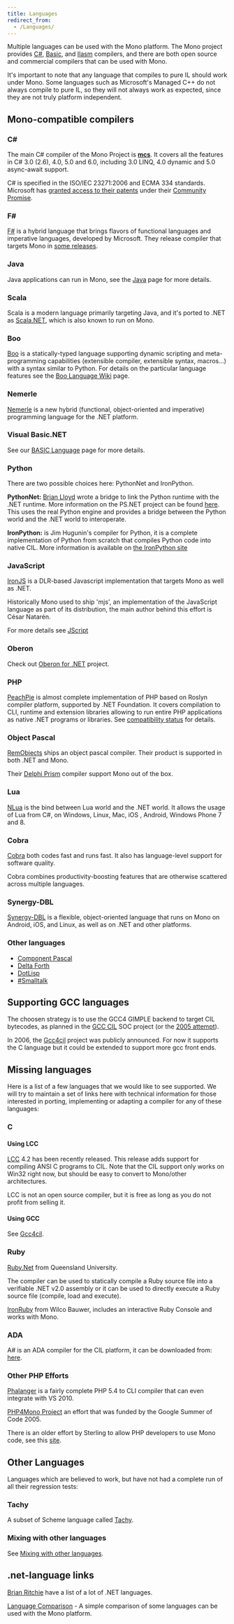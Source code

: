 ```yaml
---
title: Languages
redirect_from:
  - /Languages/
---
```


Multiple languages can be used with the Mono platform. The Mono project provides [C#](/docs/about-mono/languages/csharp/), [Basic](/docs/about-mono/languages/visualbasic/), and [Ilasm](/docs/tools+libraries/tools/monodis/) compilers, and there are both open source and commercial compilers that can be used with Mono.

It's important to note that any language that compiles to pure IL should work under Mono. Some languages such as Microsoft's Managed C++ do not always compile to pure IL, so they will not always work as expected, since they are not truly platform independent.

## Mono-compatible compilers

### C\#

The main C# compiler of the Mono Project is [**mcs**](/docs/about-mono/languages/csharp/). It covers all the features in C# 3.0 (2.6), 4.0, 5.0 and 6.0, including 3.0 LINQ, 4.0 dynamic and 5.0 async-await support.

C# is specified in the ISO/IEC 23271:2006 and ECMA 334 standards. Microsoft has [granted access to their patents](http://port25.technet.com/archive/2009/07/06/the-ecma-c-and-cli-standards.aspx) under their [Community Promise](https://msdn.microsoft.com/en-us/openspecifications/dn750984/).

### F\#

[F#](http://fsharp.org/) is a hybrid language that brings flavors of functional languages and imperative languages, developed by Microsoft. They release compiler that targets Mono in [some releases](http://blogs.msdn.com/b/dsyme/archive/2010/04/12/f-2-0-released-as-part-of-visual-studio-2010.aspx).

### Java

Java applications can run in Mono, see the [Java](/docs/about-mono/languages/java/) page for more details.

### Scala

Scala is a modern language primarily targeting Java, and it's ported to .NET as [Scala.NET](http://www.scala-lang.org/node/168), which is also known to run on Mono.

### Boo

[Boo](http://boo-language.github.io/) is a statically-typed language supporting dynamic scripting and meta-programming capabilities (extensible compiler, extensible syntax, macros...) with a syntax similar to Python. For details on the particular language features see the [Boo Language Wiki](https://github.com/boo-lang/boo/wiki) page.

### Nemerle

[Nemerle](http://www.nemerle.org) is a new hybrid (functional, object-oriented and imperative) programming language for the .NET platform.

### Visual Basic.NET

See our [BASIC Language](/docs/about-mono/languages/visualbasic/) page for more details.

### Python

There are two possible choices here: PythonNet and IronPython.

**PythonNet:** [Brian Lloyd](mailto:brian@No.Spam.zope.com) wrote a bridge to link the Python runtime with the .NET runtime. More information on the PS.NET project can be found [here](http://pythonnet.github.io/). This uses the real Python engine and provides a bridge between the Python world and the .NET world to interoperate.

**IronPython:** is Jim Hugunin's compiler for Python, it is a complete implementation of Python from scratch that compiles Python code into native CIL. More information is available on [the IronPython site](http://ironpython.net/)

### JavaScript

[IronJS](https://github.com/fholm/IronJS) is a DLR-based Javascript implementation that targets Mono as well as .NET.

Historically Mono used to ship 'mjs', an implementation of the JavaScript language as part of its distribution, the main author behind this effort is César Natarén.

For more details see [JScript](/archived/jscript)

### Oberon

Check out [Oberon for .NET](http://www.oberon.ethz.ch/archives/systemsarchive/dot_net) project.

### PHP

[PeachPie](https://www.peachpie.io/) is almost complete implementation of PHP based on Roslyn compiler platform, supported by .NET Foundation. It covers compilation to CLI, runtime and extension libraries allowing to run entire PHP applications as native .NET programs or libraries. See [compatibility status](https://docs.peachpie.io/compatibility-status/) for details.

### Object Pascal

[RemObjects](http://www.remobjects.com) ships an object pascal compiler. Their product is supported in both .NET and Mono.

Their [Delphi Prism](http://edn.embarcadero.com/prism) compiler support Mono out of the box.

### Lua

[NLua](http://nlua.org/) is the bind between Lua world and the .NET world. It allows the usage of Lua from C#, on Windows, Linux, Mac, iOS , Android, Windows Phone 7 and 8.

### Cobra

[Cobra](http://cobra-language.com/) both codes fast and runs fast. It also has language-level support for software quality.

Cobra combines productivity-boosting features that are otherwise scattered across multiple languages.

### Synergy-DBL

[Synergy-DBL](http://www.synergex.com/language) is a flexible, object-oriented language that runs on Mono on Android, iOS, and Linux, as well as on .NET and other platforms.

### Other languages

-   [Component Pascal](http://www.cfbsoftware.com/gpcp/)
-   [Delta Forth](http://www.bocan.ro/deltaforthnet)
-   [DotLisp](http://sourceforge.net/projects/dotlisp)
-   [#Smalltalk](http://www.refactory.com/tools/sharp-smalltalk)

## Supporting GCC languages

The choosen strategy is to use the GCC4 GIMPLE backend to target CIL bytecodes, as planned in the [GCC CIL](/archived/summer2006#gcc-cil-backend) SOC project (or the [2005 attempt](/archived/summer2005#gcc-cil)).

In 2006, the [Gcc4cil](/archived/gcc4cil) project was publicly announced. For now it supports the C language but it could be extended to support more gcc front ends.

## Missing languages

Here is a list of a few languages that we would like to see supported. We will try to maintain a set of links here with technical information for those interested in porting, implementing or adapting a compiler for any of these languages:

### C

#### Using LCC

[LCC](http://www.cs.princeton.edu/software/lcc) 4.2 has been recently released. This release adds support for compiling ANSI C programs to CIL. Note that the CIL support only works on Win32 right now, but should be easy to convert to Mono/other architectures.

LCC is not an open source compiler, but it is free as long as you do not profit from selling it.

#### Using GCC

See [Gcc4cil](/archived/gcc4cil).

### Ruby

[Ruby.Net](http://rubydotnet.googlegroups.com/web/Home.htm) from Queensland University.

The compiler can be used to statically compile a Ruby source file into a verifiable .NET v2.0 assembly or it can be used to directly execute a Ruby source file (compile, load and execute).

[IronRuby](http://ironruby.net/) from Wilco Bauwer, includes an interactive Ruby Console and works with Mono.

### ADA

A# is an ADA compiler for the CIL platform, it can be downloaded from: [here](http://asharp.martincarlisle.com/).

### Other PHP Efforts

[Phalanger](https://github.com/devsense/phalanger/) is a fairly complete PHP 5.4 to CLI compiler that can even integrate with VS 2010.

[PHP4Mono Project](http://php4mono.sourceforge.net/) an effort that was funded by the Google Summer of Code 2005.

There is an older effort by Sterling to allow PHP developers to use Mono code, see this [site](http://pecl.php.net/package/mono/).

## Other Languages

Languages which are believed to work, but have not had a complete run of all their regression tests:

### Tachy

A subset of Scheme language called [Tachy](https://github.com/jeffdik/tachy/tree/master/src).

### Mixing with other languages

See [Mixing with other languages](/docs/about-mono/languages/mixing-with-other-languages/).

## .net-language links

[Brian Ritchie](https://bitbucket.org/brianritchie/wiki/wiki/.NET%20Languages) have a list of a lot of .NET languages.

[Language Comparison](http://bean.wikidot.com/comparecsharpironpythonboo) - A simple comparison of some languages can be used with the Mono platform.

